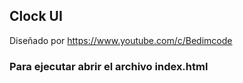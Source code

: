 ## Clock UI

Diseñado por https://www.youtube.com/c/Bedimcode

### Para ejecutar abrir el archivo index.html
